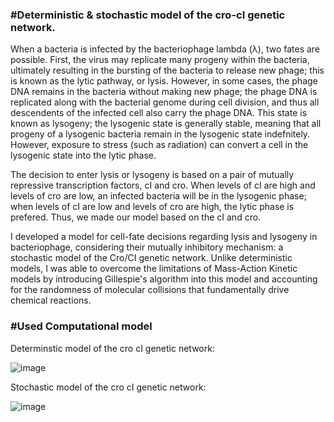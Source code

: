 ### #Deterministic & stochastic model of the cro-cI genetic network.

When a bacteria is infected by the bacteriophage lambda (λ), two fates are possible. First, the virus may replicate many progeny within the bacteria, ultimately resulting in the bursting of the bacteria to release new phage; this is known as the lytic pathway, or lysis. However, in some cases, the phage DNA remains in the bacteria without making new phage; the phage DNA is replicated along with the bacterial genome during cell division, and thus all descendents of the infected cell also carry the phage DNA. This state is known as lysogeny; the lysogenic state is generally stable, meaning that all progeny of a lysogenic bacteria remain in the lysogenic state indefnitely. However, exposure to stress (such as radiation) can convert a cell in the lysogenic state into the lytic phase.

The decision to enter lysis or lysogeny is based on a pair of mutually repressive transcription factors, cI and cro. When levels of cI are high and levels of cro are low, an infected bacteria will be in the lysogenic phase; when levels of cI are low and levels of cro are high, the lytic phase is prefered. Thus, we made our model based on the cI and cro.

I developed a model for cell-fate decisions regarding lysis and lysogeny in bacteriophage, considering their mutually inhibitory mechanism: a stochastic model of the Cro/CI genetic network. Unlike deterministic models, I was able to overcome the limitations of Mass-Action Kinetic models by introducing Gillespie's algorithm into this model and accounting for the randomness of molecular collisions that fundamentally drive chemical reactions. 


### #Used Computational model

Determinstic model of the cro cI genetic network:

![image](https://github.com/user-attachments/assets/c751a85f-5629-4e55-a560-d310eefe5263)

Stochastic model of the cro cI genetic network:

![image](https://github.com/user-attachments/assets/00462655-f77f-47ac-879f-a1b6d6100565)


